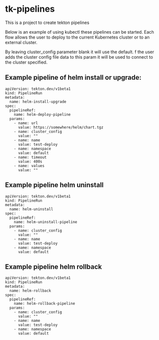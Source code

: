 # tk-pipelines
This is a project to create tekton pipelines 

Below is an example of using kubectl these pipelines can be started.
Each flow allows the user to deploy to the current Kubernetes cluster or to an external cluster.

By leaving cluster_config parameter blank it will use the default. f the user adds the cluster config file data to this param it will be used 
to connect to the cluster specified.

## Example pipeline of helm install or upgrade:

```
apiVersion: tekton.dev/v1beta1
kind: PipelineRun
metadata:
  name: helm-install-upgrade
spec:
  pipelineRef:
    name: helm-deploy-pipeline
  params:
    - name: url
      value: https://somewhere/helm/chart.tgz
    - name: cluster_config
      value: ""
    - name: name
      value: test-deploy
    - name: namespace
      value: default
    - name: timeout
      value: 400s
    - name: values
      value: ""
``` 

## Example pipeline helm uninstall

```
apiVersion: tekton.dev/v1beta1
kind: PipelineRun
metadata:
  name: helm-uninstall
spec:
  pipelineRef:
    name: helm-uninstall-pipeline
  params:
    - name: cluster_config
      value: ""
    - name: name
      value: test-deploy
    - name: namespace
      value: default
``` 

## Example pipeline helm rollback

```
apiVersion: tekton.dev/v1beta1
kind: PipelineRun
metadata:
  name: helm-rollback
spec:
  pipelineRef:
    name: helm-rollback-pipeline
  params:
    - name: cluster_config
      value: ""
    - name: name
      value: test-deploy
    - name: namespace
      value: default
```